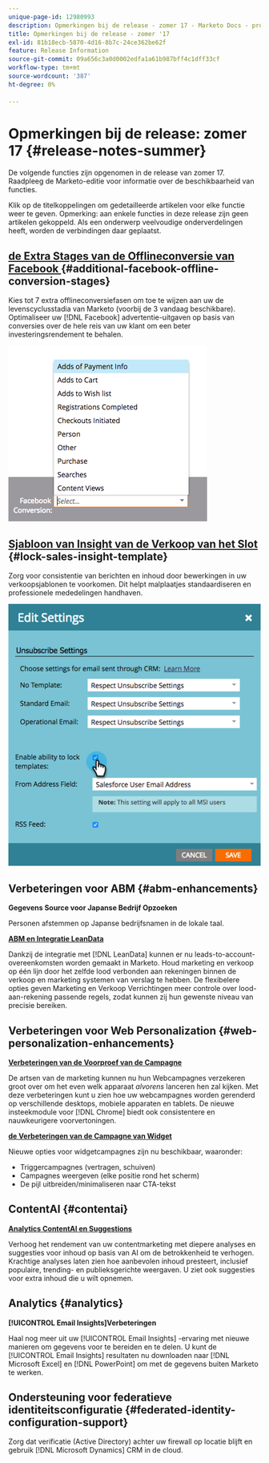 ```yaml
---
unique-page-id: 12980993
description: Opmerkingen bij de release - zomer 17 - Marketo Docs - productdocumentatie
title: Opmerkingen bij de release - zomer '17
exl-id: 81b18ecb-5870-4d16-8b7c-24ce362be62f
feature: Release Information
source-git-commit: 09a656c3a0d0002edfa1a61b987bff4c1dff33cf
workflow-type: tm+mt
source-wordcount: '387'
ht-degree: 0%

---
```


# Opmerkingen bij de release: zomer 17 {#release-notes-summer}

De volgende functies zijn opgenomen in de release van zomer 17. Raadpleeg de Marketo-editie voor informatie over de beschikbaarheid van functies.

Klik op de titelkoppelingen om gedetailleerde artikelen voor elke functie weer te geven. Opmerking: aan enkele functies in deze release zijn geen artikelen gekoppeld. Als een onderwerp veelvoudige onderverdelingen heeft, worden de verbindingen daar geplaatst.

## [ de Extra Stages van de Offlineconversie van Facebook ](/help/marketo/product-docs/demand-generation/facebook/set-up-facebook-offline-conversions.md) {#additional-facebook-offline-conversion-stages}

Kies tot 7 extra offlineconversiefasen om toe te wijzen aan uw de levenscyclusstadia van Marketo (voorbij de 3 vandaag beschikbare). Optimaliseer uw [!DNL Facebook] advertentie-uitgaven op basis van conversies over de hele reis van uw klant om een beter investeringsrendement te behalen.

![](assets/image2017-8-24-15-3a23-3a31.png)

## [ Sjabloon van Insight van de Verkoop van het Slot ](/help/marketo/product-docs/marketo-sales-insight/msi-for-salesforce/features/actions-in-the-msi-panel/send-marketo-email/lock-sales-template.md) {#lock-sales-insight-template}

Zorg voor consistentie van berichten en inhoud door bewerkingen in uw verkoopsjablonen te voorkomen. Dit helpt malplaatjes standaardiseren en professionele mededelingen handhaven.

![](assets/image2017-10-9-10-3a1-3a56.png)

## Verbeteringen voor ABM {#abm-enhancements}

**Gegevens Source voor Japanse Bedrijf Opzoeken**

Personen afstemmen op Japanse bedrijfsnamen in de lokale taal.

**[ABM en Integratie LeanData ](https://docs.marketo.com/x/pKmt)**

Dankzij de integratie met [!DNL LeanData] kunnen er nu leads-to-account-overeenkomsten worden gemaakt in Marketo. Houd marketing en verkoop op één lijn door het zelfde lood verbonden aan rekeningen binnen de verkoop en marketing systemen van verslag te hebben. De flexibelere opties geven Marketing en Verkoop Verrichtingen meer controle over lood-aan-rekening passende regels, zodat kunnen zij hun gewenste niveau van precisie bereiken.

## Verbeteringen voor Web Personalization {#web-personalization-enhancements}

**[Verbeteringen van de Voorproef van de Campagne](/help/marketo/product-docs/web-personalization/working-with-web-campaigns/preview-and-test-a-web-campaign.md)**

De artsen van de marketing kunnen nu hun Webcampagnes verzekeren groot over om het even welk apparaat *alvorens* lanceren hen zal kijken. Met deze verbeteringen kunt u zien hoe uw webcampagnes worden gerenderd op verschillende desktops, mobiele apparaten en tablets. De nieuwe insteekmodule voor [!DNL Chrome] biedt ook consistentere en nauwkeurigere voorvertoningen.

**[de Verbeteringen van de Campagne van Widget](/help/marketo/product-docs/web-personalization/working-with-web-campaigns/create-a-new-widget-web-campaign.md)**

Nieuwe opties voor widgetcampagnes zijn nu beschikbaar, waaronder:

* Triggercampagnes (vertragen, schuiven)
* Campagnes weergeven (elke positie rond het scherm)
* De pijl uitbreiden/minimaliseren naar CTA-tekst

## ContentAI {#contentai}

**[Analytics ContentAI en Suggestions](/help/marketo/product-docs/predictive-content/predictive-content-analytics-overview.md)**

Verhoog het rendement van uw contentmarketing met diepere analyses en suggesties voor inhoud op basis van AI om de betrokkenheid te verhogen. Krachtige analyses laten zien hoe aanbevolen inhoud presteert, inclusief populaire, trending- en publieksgerichte weergaven. U ziet ook suggesties voor extra inhoud die u wilt opnemen.

## Analytics {#analytics}

**[!UICONTROL Email Insights]Verbeteringen**

Haal nog meer uit uw [!UICONTROL Email Insights] -ervaring met nieuwe manieren om gegevens voor te bereiden en te delen. U kunt de [!UICONTROL Email Insights] resultaten nu downloaden naar [!DNL Microsoft Excel] en [!DNL PowerPoint] om met de gegevens buiten Marketo te werken.

## Ondersteuning voor federatieve identiteitsconfiguratie {#federated-identity-configuration-support}

Zorg dat verificatie (Active Directory) achter uw firewall op locatie blijft en gebruik [!DNL Microsoft Dynamics] CRM in de cloud.
